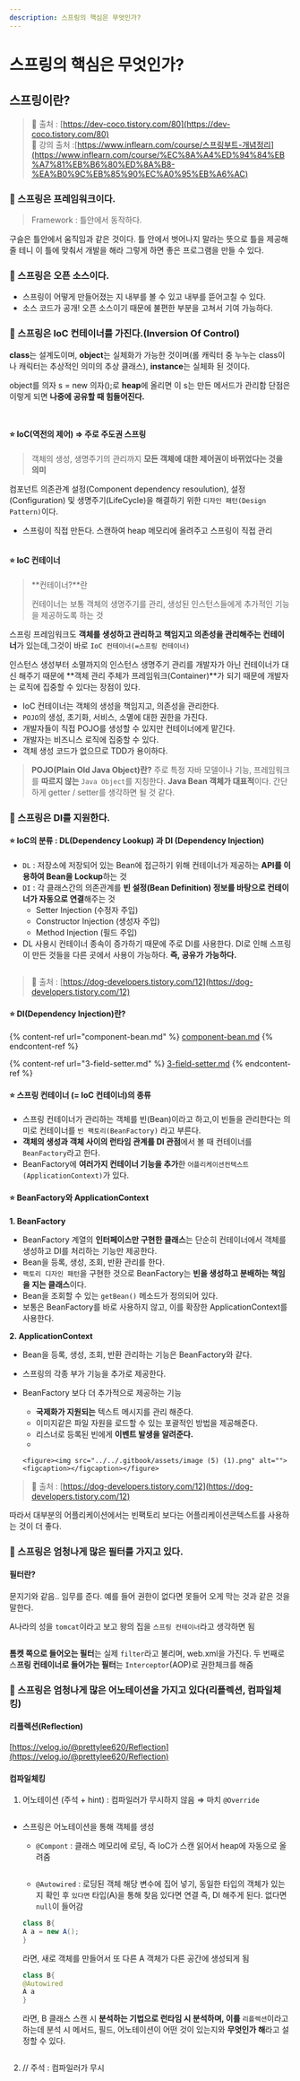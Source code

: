 ```yaml
---
description: 스프링의 핵심은 무엇인가?
---
```


# 스프링의 핵심은 무엇인가?

## 스프링이란?

> 🔗 출처 : [https://dev-coco.tistory.com/80](https://dev-coco.tistory.com/80) \
> 🔗 강의 출처 :[https://www.inflearn.com/course/스프링부트-개념정리](https://www.inflearn.com/course/%EC%8A%A4%ED%94%84%EB%A7%81%EB%B6%80%ED%8A%B8-%EA%B0%9C%EB%85%90%EC%A0%95%EB%A6%AC)

### 🍒 스프링은 프레임워크이다.

> Framework : 틀안에서 동작하다.

구슬은 틀안에서 움직임과 같은 것이다. 틀 안에서 벗어나지 말라는 뜻으로 틀을 제공해줄 테니 이 틀에 맞춰서 개발을 해라 그렇게 하면 좋은 프로그램을 만들 수 있다.

### 🍒 스프링은 오픈 소스이다.

* 스프링이 어떻게 만들어졌는 지 내부를 볼 수 있고 내부를 뜯어고칠 수 있다.
* 소스 코드가 공개! 오픈 소스이기 때문에 불편한 부분을 고쳐서 기여 가능하다.

### 🍒 스프링은 IoC 컨테이너를 가진다.(Inversion Of Control)

**class**는 설계도이며, **object**는 실체화가 가능한 것이며(롤 캐릭터 중 누누는 class이나 캐릭터는 추상적인 의미의 추상 클래스), **instance**는 실체화 된 것이다.

object를 의자 s = new 의자();로 **heap**에 올리면 이 s는 만든 메서드가 관리함 단점은 이렇게 되면 **나중에 공유할 때 힘들어진다.**

<figure><img src="../../.gitbook/assets/image (3) (1).png" alt=""><figcaption></figcaption></figure>

<figure><img src="../../.gitbook/assets/image (1) (1) (1) (1).png" alt=""><figcaption></figcaption></figure>

#### ⭐ IoC(역전의 제어) ⇒ 주로 주도권 스프링

> 객체의 생성, 생명주기의 관리까지 **모든 객체에 대한 제어권이 바뀌었다는 것을 의미**

컴포넌트 의존관계 설정(Component dependency resoulution), 설정(Configuration) 및 생명주기(LifeCycle)을 해결하기 위한 `디자인 패턴(Design Pattern)`이다.

* 스프링이 직접 만든다. 스캔하여 heap 메모리에 올려주고 스프링이 직접 관리

<figure><img src="../../.gitbook/assets/image (3) (1) (1).png" alt=""><figcaption></figcaption></figure>

#### ⭐ IoC 컨테이너

> **컨테이너?**란&#x20;
>
> 컨테이너는 보통 객체의 생명주기를 관리, 생성된 인스턴스들에게 추가적인 기능을 제공하도록 하는 것

스프링 프레임워크도 **객체를 생성하고 관리하고 책임지고 의존성을 관리해주는 컨테이너**가 있는데,그것이 바로 `IoC 컨테이너(=스프링 컨테이너)`

인스턴스 생성부터 소멸까지의 인스턴스 생명주기 관리를 개발자가 아닌 컨테이너가 대신 해주기 때문에 **객체 관리 주체가 프레임워크(Container)**가 되기 때문에 개발자는 로직에 집중할 수 있다는 장점이 있다.

* IoC 컨테이너는 객체의 생성을 책임지고, 의존성을 관리한다.
* `POJO`의 생성, 초기화, 서비스, 소멸에 대한 권한을 가진다.
* 개발자들이 직접 POJO를 생성할 수 있지만 컨테이너에게 맡긴다.
* 개발자는 비즈니스 로직에 집중할 수 있다.
* 객체 생성 코드가 없으므로 TDD가 용이하다.

> **POJO(Plain Old Java Object)란?** 주로 특정 자바 모델이나 기능, 프레임워크를 **따르지 않는** `Java Object`를 지칭한다. **Java Bean 객체가 대표적**이다. 간단하게 getter / setter를 생각하면 될 것 같다.

### 🍒 스프링은 DI를 지원한다.

#### ⭐ IoC의 분류 : DL(Dependency Lookup) 과 DI (Dependency Injection)

* `DL` : 저장소에 저장되어 있는 Bean에 접근하기 위해 컨테이너가 제공하는 **API를 이용하여 Bean을 Lockup**하는 것
* `DI` : 각 클래스간의 의존관계를 **빈 설정(Bean Definition) 정보를 바탕으로 컨테이너가 자동으로 연결**해주는 것
  * Setter Injection (수정자 주입)
  * Constructor Injection (생성자 주입)
  * Method Injection (필드 주입)
* DL 사용시 컨테이너 종속이 증가하기 때문에 주로 DI를 사용한다. DI로 인해 스프링이 만든 것들을 다른 곳에서 사용이 가능하다. **즉, 공유가 가능하다.**

<figure><img src="../../.gitbook/assets/image (4) (1).png" alt=""><figcaption></figcaption></figure>

> 🔗 출처 : [https://dog-developers.tistory.com/12](https://dog-developers.tistory.com/12)

#### ⭐ DI(Dependency Injection)란?

{% content-ref url="component-bean.md" %}
[component-bean.md](component-bean.md)
{% endcontent-ref %}

{% content-ref url="3-field-setter.md" %}
[3-field-setter.md](3-field-setter.md)
{% endcontent-ref %}

#### ⭐ 스프링 컨테이너 (= IoC 컨테이너)의 종류

* 스프링 컨테이너가 관리하는 객체를 빈(Bean)이라고 하고,이 빈들을 관리한다는 의미로 컨테이너를 `빈 팩토리(BeanFactory)` 라고 부른다.
* **객체의 생성과 객체 사이의 런타임 관계를 DI 관점**에서 볼 때 컨테이너를 `BeanFactory`라고 한다.
* BeanFactory에 **여러가지 컨테이너 기능을 추가**한 `어플리케이션컨텍스트(ApplicationContext)`가 있다.

#### ⭐ BeanFactory와 ApplicationContext

**1.  BeanFactory**

* BeanFactory 계열의 **인터페이스만 구현한 클래스**는 단순히 컨테이너에서 객체를 생성하고 DI를 처리하는 기능만 제공한다.
* Bean을 등록, 생성, 조회, 반환 관리를 한다.
* `팩토리 디자인 패턴`을 구현한 것으로 BeanFactory는 **빈을 생성하고 분배하는 책임을 지는 클래스**이다.
* Bean을 조회할 수 있는 `getBean()` 메소드가 정의되어 있다.
* 보통은 BeanFactory를 바로 사용하지 않고, 이를 확장한 ApplicationContext를 사용한다.

**2.  ApplicationContext**

* Bean을 등록, 생성, 조회, 반환 관리하는 기능은 BeanFactory와 같다.
* 스프링의 각종 부가 기능을 추가로 제공한다.
* BeanFactory 보다 더 추가적으로 제공하는 기능
  * **국제화가 지원되는** 텍스트 메시지를 관리 해준다.
  * 이미지같은 파일 자원을 로드할 수 있는 포괄적인 방법을 제공해준다.
  * 리스너로 등록된 빈에게 **이벤트 발생을 알려준다.**
  *

      <figure><img src="../../.gitbook/assets/image (5) (1).png" alt=""><figcaption></figcaption></figure>

> 🔗 출처 : [https://dog-developers.tistory.com/12](https://dog-developers.tistory.com/12)

따라서 대부분의 어플리케이션에서는 빈팩토리 보다는 어플리케이션콘텍스트를 사용하는 것이 더 좋다.

### 🍒 스프링은 엄청나게 많은 필터를 가지고 있다.

#### 필터란?

문지기와 같음.. 임무를 준다. 예를 들어 권한이 없다면 못들어 오게 막는 것과 같은 것을 말한다.

A나라의 성을 `tomcat`이라고 보고 왕의 집을 `스프링 컨테이너`라고 생각하면 됨

<figure><img src="../../.gitbook/assets/image (7) (1).png" alt=""><figcaption></figcaption></figure>

**톰켓 쪽으로 들어오는 필터**는 실제 `filter`라고 불리며, web.xml을 가진다. 두 번째로 스**프링 컨테이너로 들어가는 필터**는 `Interceptor`(AOP)로 권한체크를 해줌

### 🍒 스프링은 엄청나게 많은 어노테이션을 가지고 있다(리플렉션, 컴파일체킹)

#### 리플렉션(Reflection)

[https://velog.io/@prettylee620/Reflection](https://velog.io/@prettylee620/Reflection)

#### 컴파일체킹

1. 어노테이션 (주석 + hint) : 컴파일러가 무시하지 않음 ⇒ 마치 `@Override`

<figure><img src="../../.gitbook/assets/image (8) (1).png" alt=""><figcaption></figcaption></figure>

*   스프링은 어노테이션을 통해 객체를 생성

    * `@Compont` : 클래스 메모리에 로딩, 즉 IoC가 스캔 읽어서 heap에 자동으로 올려줌

    <figure><img src="../../.gitbook/assets/image (10) (1).png" alt=""><figcaption></figcaption></figure>

    * `@Autowired` : 로딩된 객체 해당 변수에 집어 넣기, 동일한 타입의 객체가 있는지 확인 후 `있다면` 타입(A)을 통해 찾음 있다면 연결 즉, DI 해주게 된다. 없다면 `null`이 들어감

    ```java
    class B{
    A a = new A();
    }
    ```

    라면, 새로 객체를 만들어서 또 다른 A 객체가 다른 공간에 생성되게 됨

    ```java
    class B{
    @Autowired
    A a 
    }
    ```

    라면, B 클래스 스캔 시 **분석하는 기법으로 런타임 시 분석하며, 이를** `리플렉션`이라고 하는데 분석 시 메서드, 필드, 어노테이션이 어떤 것이 있는지와 **무엇인가 해**라고 설정할 수 있다.

<figure><img src="../../.gitbook/assets/image (11) (1).png" alt=""><figcaption></figcaption></figure>

2. // 주석 : 컴파일러가 무시
